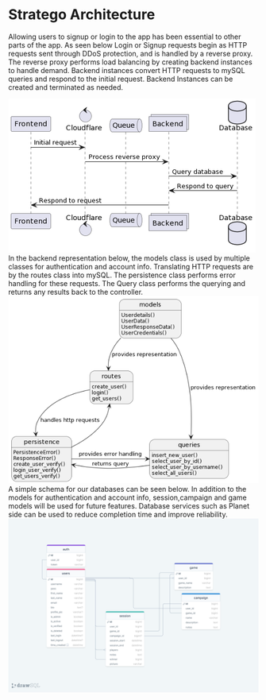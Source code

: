 # Stratego Architecture
Allowing users to signup or login to the app has been essential to other parts of the app. 
As seen below Login or Signup requests begin as HTTP requests sent through DDoS protection, and is handled by a reverse proxy.
The reverse proxy performs load balancing by creating backend instances to handle demand. Backend instances convert HTTP requests to mySQL queries and respond to the initial request.
Backend Instances can be created and terminated as needed.

![Sequence UML](images/SeqUML.png)
In the backend representation below, the models class is used by multiple classes for authentication and account info.
Translating HTTP requests are by the routes class into mySQL. The persistence class performs error handling for these requests. 
The Query class performs the querying and returns any results back to the controller.
![Class UML](images/ClassUML1.png)
A simple schema for our databases can be seen below. In addition to the models for authentication and account info, session,campaign and game models will be used for future features.
Database services such as Planet side can be used to reduce completion time and improve reliability.
![Entity Relationship Diagram](images/ERD.png)
